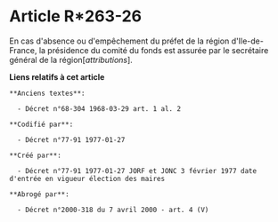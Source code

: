 # Article R*263-26

En cas d'absence ou d'empêchement du préfet de la région d'Ile-de-France, la présidence du comité du fonds est assurée par le
secrétaire général de la région[*attributions*].

**Liens relatifs à cet article**

	**Anciens textes**:

	  - Décret n°68-304 1968-03-29 art. 1 al. 2

	**Codifié par**:

	  - Décret n°77-91 1977-01-27

	**Créé par**:

	  - Décret n°77-91 1977-01-27 JORF et JONC 3 février 1977 date d'entrée en vigueur élection des maires

	**Abrogé par**:

	  - Décret n°2000-318 du 7 avril 2000 - art. 4 (V)
